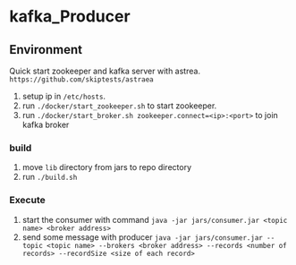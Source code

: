# kafka_Producer

## Environment
Quick start zookeeper and kafka server with astrea.  
`https://github.com/skiptests/astraea`

1. setup ip in `/etc/hosts`.
2. run `./docker/start_zookeeper.sh` to start zookeeper.
3. run `./docker/start_broker.sh zookeeper.connect=<ip>:<port>` to join kafka broker

### build
1. move `lib` directory from jars to repo directory
2. run `./build.sh`

### Execute
1. start the consumer with command `java -jar jars/consumer.jar <topic name> <broker address>`  
2. send some message with producer `java -jar jars/consumer.jar --topic <topic name> --brokers <broker address> --records <number of records> --recordSize <size of each record>`
